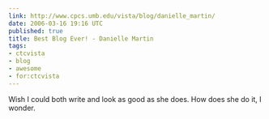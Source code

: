 ```yaml
---
link: http://www.cpcs.umb.edu/vista/blog/danielle_martin/
date: 2006-03-16 19:16 UTC
published: true
title: Best Blog Ever! - Danielle Martin
tags:
- ctcvista
- blog
- awesome
- for:ctcvista
---
```


Wish I could both write and look as good as she does.  How does she do it, I wonder.
